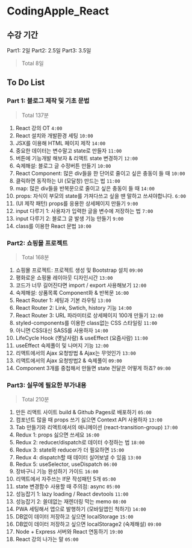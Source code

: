 # CodingApple_React


## 수강 기간

Part1: 2일
Part2: 2.5일
Part3: 3.5일

> Total 8일

## To Do List

### Part 1: 블로그 제작 및 기초 문법 

> Total 137분

1. React 강의 OT `4:00`
2. React 설치와 개발환경 세팅 `10:00`
3. JSX를 이용해 HTML 페이지 제작 `14:00`
4. 중요한 데이터는 변수말고 state로 만들자 `11:00`
5. 버튼에 기능개발 해보자 & 리액트 state 변경하기 `12:00`
6. 숙제해설: 블로그 글 수정버튼 만들기 `10:00`
7. React Component: 많은 div들을 한 단어로 줄이고 싶은 충동이 들 때 `10:00`
8. 클릭하면 동작하는 UI (모달창) 만드는 법 `11:00`
9. map: 많은 div들을 반복문으로 줄이고 싶은 충동이 들 때 `14:00`
10. props: 자식이 부모의 state를 가져다쓰고 싶을 땐 말하고 쓰셔야합니다. `6:00`
11. (UI 제작 패턴) props를 응용한 상세페이지 만들기 `9:00`
12. input 다루기 1: 사용자가 입력한 글을 변수에 저장하는 법 `7:00`
13. input 다루기 2: 블로그 글 발생 기능 만들기 `9:00`
14. class를 이용한 React 문법 `10:00`

### Part2: 쇼핑몰 프로젝트

> Total 168분

1. 쇼핑몰 프로젝트: 프로젝트 생성 및 Bootstrap 설치 `09:00`
2. 평화로운 쇼핑몰 레이아웃 디자인시간 `13:00`
3. 코드가 너무 길어진다면 import / export 사용해보기 `12:00`
4. 숙제해설: 상품목록 Component화 & 반복문 `16:00`
5. React Router 1: 세팅과 기본 라우팅 `13:00`
6. React Router 2: Link, Swtich, history 기능 `14:00`
7. React Router 3: URL 파라미터로 상세페이지 100개 만들기 `12:00`
8. styled-components를 이용한 class없는 CSS 스타일링 `11:00`
9. 아니면 CSS대신 SASS를 사용하자 `14:00`
10. LifeCycle Hook (옛날사람) & useEffect (요즘사람) `11:00`
11. useEffect 숙제풀이 및 나머지 기능 `12:00`
12. 리액트에서의 Ajax 요청방법 & Ajax는 무엇인가 `13:00`
13. 리액트에서의 Ajax 요청방법2 & 숙제풀이 `09:00`
14. Component 3개를 중첩해서 만들면 state 전달은 어떻게 하죠? `09:00`

### Part3: 실무에 필요한 부가내용

> Total 210분

1. 만든 리액트 사이트 build & Github Pages로 배포하기 `05:00`
2. 컴포넌트 많을 때 props 쓰기 싫으면 Context API 사용하자 `13:00`
3. Tab 만들기와 리액트에서의 애니메이션 (react-transition-group) `17:00`
4. Redux 1: props 싫으면 쓰세요 `16:00`
5. Redux 2: reducer/dispatch로 데이터 수정하는 법 `18:00`
6. Redux 3: state와 reducer가 더 필요하면 `15:00`
7. Redux 4: dispatch할 때 데이터 실어보낼 수 있음 `13:00`
8. Redux 5: useSelector, useDispatch `06:00`
9. 장바구니 기능 완성하기 가이드 `16:00`
10. 리액트에서 자주쓰는 If문 작성패턴 5개 `05:00`
11. state 변경함수 사용할 때 주의점: async `05:00`
12. 성능잡기 1: lazy loading / React devtools `11:00`
13. 성능잡기 2: 쓸데없는 재렌더링 막는 memo `08:00`
14. PWA 세팅해서 앱으로 발행하기 (모바일앱인 척하기) `14:00`
15. DB없이 데이터 저장하고 싶으면 localStorage `15:00`
16. DB없이 데이터 저장하고 싶으면 localStorage2 (숙제해설) `09:00`
17. Node + Express 서버와 React 연동하기 `19:00`
18. React 강의 나가는 말 `05:00`